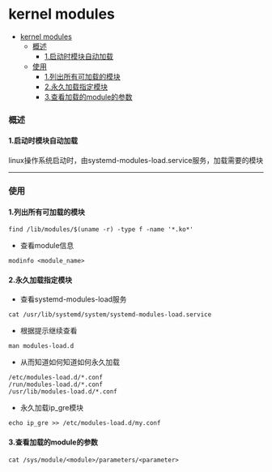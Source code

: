 # kernel modules

<!-- @import "[TOC]" {cmd="toc" depthFrom=1 depthTo=6 orderedList=false} -->
<!-- code_chunk_output -->

- [kernel modules](#kernel-modules)
    - [概述](#概述)
      - [1.启动时模块自动加载](#1启动时模块自动加载)
    - [使用](#使用)
      - [1.列出所有可加载的模块](#1列出所有可加载的模块)
      - [2.永久加载指定模块](#2永久加载指定模块)
      - [3.查看加载的module的参数](#3查看加载的module的参数)

<!-- /code_chunk_output -->

### 概述

#### 1.启动时模块自动加载
linux操作系统启动时，由systemd-modules-load.service服务，加载需要的模块

***

### 使用

#### 1.列出所有可加载的模块
```shell
find /lib/modules/$(uname -r) -type f -name '*.ko*'
```

* 查看module信息
```shell
modinfo <module_name>
```

#### 2.永久加载指定模块
* 查看systemd-modules-load服务
```shell
cat /usr/lib/systemd/system/systemd-modules-load.service
```
* 根据提示继续查看
```shell
man modules-load.d
```
* 从而知道如何知道如何永久加载
```shell
/etc/modules-load.d/*.conf
/run/modules-load.d/*.conf
/usr/lib/modules-load.d/*.conf
```

* 永久加载ip_gre模块
```shell
echo ip_gre >> /etc/modules-load.d/my.conf
```

#### 3.查看加载的module的参数
```shell
cat /sys/module/<module>/parameters/<parameter>
```
